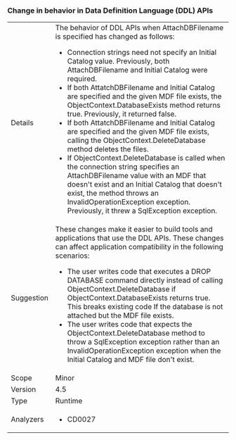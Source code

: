 ### Change in behavior in Data Definition Language (DDL) APIs

|   |   |
|---|---|
|Details|The behavior of DDL APIs when AttachDBFilename is specified has changed as follows:<ul><li>Connection strings need not specify an Initial Catalog value. Previously, both AttachDBFilename and Initial Catalog were required.</li><li>If both AttatchDBFilename and Initial Catalog are specified and the given MDF file exists, the ObjectContext.DatabaseExists method returns true. Previously, it returned false.</li><li>If both AttatchDBFilename and Initial Catalog are specified and the given MDF file exists, calling the ObjectContext.DeleteDatabase method deletes the files.</li><li>If ObjectContext.DeleteDatabase is called when the connection string specifies an AttachDBFilename value with an MDF that doesn&#39;t exist and an Initial Catalog that doesn&#39;t exist, the method throws an InvalidOperationException exception. Previously, it threw a SqlException exception.</li></ul>|
|Suggestion|These changes make it easier to build tools and applications that use the DDL APIs. These changes can affect application compatibility in the following scenarios:<ul><li>The user writes code that executes a DROP DATABASE command directly instead of calling ObjectContext.DeleteDatabase if ObjectContext.DatabaseExists returns true. This breaks existing code If the database is not attached but the MDF file exists.</li><li>The user writes code that expects the ObjectContext.DeleteDatabase method to throw a SqlException exception rather than an InvalidOperationException exception when the Initial Catalog and MDF file don&#39;t exist.</li></ul>|
|Scope|Minor|
|Version|4.5|
|Type|Runtime|
|Analyzers|<ul><li>CD0027</li></ul>|

